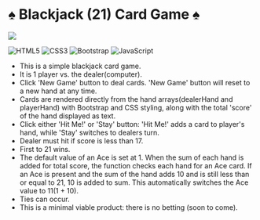 # ♠️ Blackjack (21) Card Game ♠️
![](https://img.shields.io/badge/Version-1.1-success)

![HTML5](https://img.shields.io/badge/html5-%23E34F26.svg?style=for-the-badge&logo=html5&logoColor=white) ![CSS3](https://img.shields.io/badge/css3-%231572B6.svg?style=for-the-badge&logo=css3&logoColor=white) ![Bootstrap](https://img.shields.io/badge/bootstrap-%23563D7C.svg?style=for-the-badge&logo=bootstrap&logoColor=white) ![JavaScript](https://img.shields.io/badge/javascript-%23323330.svg?style=for-the-badge&logo=javascript&logoColor=%23F7DF1E)
- This is a simple blackjack card game.
- It is 1 player vs. the dealer(computer).
- Click 'New Game' button to deal cards. 'New Game' button will reset to a new hand at any time.
- Cards are rendered directly from the hand arrays(dealerHand and playerHand) with Bootstrap and CSS styling, along with the total 'score' of the hand displayed as text.
- Click either 'Hit Me!' or 'Stay' button: 'Hit Me!' adds a card to player's hand, while 'Stay' switches to dealers turn.
- Dealer must hit if score is less than 17.
- First to 21 wins.
- The default value of an Ace is set at 1. When the sum of each hand is added for total score, the function checks each hand for an Ace card. If an Ace is present and the sum of the hand adds 10 and is still less than or equal to 21, 10 is added to sum. This automatically switches the Ace value to 11(1 + 10).
- Ties can occur.
- This is a minimal viable product: there is no betting (soon to come).